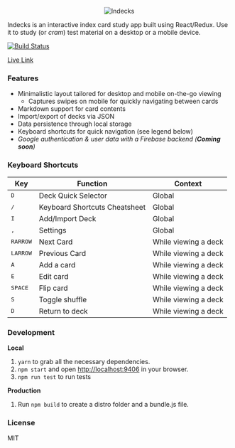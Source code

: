 <p align="center"><img class="center" src="https://yimd.net/images/indecks-logo.png" alt="Indecks"></p>

Indecks is an interactive index card study app built using React/Redux. Use it to study (or _cram_) test material on a desktop or a mobile device.

[![Build Status](https://travis-ci.org/danyim/indecks.svg?branch=master)](https://travis-ci.org/danyim/indecks)

[Live Link](https://indecks.netlify.com/)

### Features
- Minimalistic layout tailored for desktop and mobile on-the-go viewing
  - Captures swipes on mobile for quickly navigating between cards
- Markdown support for card contents
- Import/export of decks via JSON
- Data persistence through local storage
- Keyboard shortcuts for quick navigation (see legend below)
- _Google authentication & user data with a Firebase backend (**Coming soon**)_

### Keyboard Shortcuts
| Key | Function | Context |
| --- | -------- | ------- |
| <kbd>D</kbd> | Deck Quick Selector | Global |
| <kbd>/</kbd> | Keyboard Shortcuts Cheatsheet | Global |
| <kbd>I</kbd> | Add/Import Deck | Global |
| <kbd>,</kbd> | Settings | Global |
| <kbd>RARROW</kbd> | Next Card | While viewing a deck |
| <kbd>LARROW</kbd> | Previous Card | While viewing a deck |
| <kbd>A</kbd> | Add a card | While viewing a deck |
| <kbd>E</kbd> | Edit card | While viewing a deck |
| <kbd>SPACE</kbd> | Flip card | While viewing a deck |
| <kbd>S</kbd> | Toggle shuffle | While viewing a deck |
| <kbd>D</kbd> | Return to deck | While viewing a deck |

### Development
**Local**

1. `yarn` to grab all the necessary dependencies.
2. `npm start` and open [http://localhost:9406](http://localhost:9406) in your browser.
3. `npm run test` to run tests

**Production**

1. Run `npm build` to create a distro folder and a bundle.js file.

### License
  MIT
